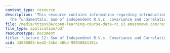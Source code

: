```yaml
---
content_type: resource
description: 'This resource contains information regarding introduction to probability:
  The fundamentals: Sum of independent R.V.s. covariance and correlation.'
file: /media/https%3A/open-learning-course-data-rc.s3.amazonaws.com/res-6-012-introduction-to-probability-spring-2018/43688005bed234bd40bd999388b1101c_MITRES_6_012S18_L12AS.pdf
file_type: application/pdf
resourcetype: Document
title: 'Lecture 12: Sum of Independent R.V.s. Covariance and Correlation'
uid: 43688005-bed2-34bd-40bd-999388b1101c
---
```


